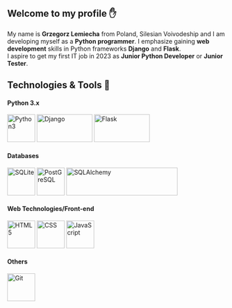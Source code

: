 

## Welcome to my profile :raised_hand:
  
My name is **Grzegorz Lemiecha** from Poland, Silesian Voivodeship and I am developing myself as a **Python programmer**. I emphasize gaining **web development**
skills in Python frameworks **Django** and **Flask**.  
I aspire to get my first IT job in 2023 as **Junior Python Developer** or **Junior Tester**.


## Technologies & Tools :wrench:

#### Python 3.x
<div id="backend">
  <img src="https://cdn-icons-png.flaticon.com/512/5968/5968350.png" alt="Python3" width="64" height="64"/>
  <img src="https://automationpanda.files.wordpress.com/2017/09/django-logo-negative.png" alt="Django" width="128" height="64"/>
  <img src="https://miro.medium.com/max/1079/1*nvtdCw77Al6LgV8wt_ma6Q.png" alt="Flask" width="128" height="64"/>
</div>

#### Databases
<div id="databases">
  <img src="https://upload.wikimedia.org/wikipedia/commons/thumb/9/97/Sqlite-square-icon.svg/1200px-Sqlite-square-icon.svg.png" alt="SQLite" width="64" height="64"/>
  <img src="https://upload.wikimedia.org/wikipedia/commons/thumb/2/29/Postgresql_elephant.svg/1200px-Postgresql_elephant.svg.png" alt="PostGreSQL" width="64" height="64"/>
  <img src="https://quintagroup.com/cms/python/images/sqlalchemy-logo.png/@@images/eca35254-a2db-47a8-850b-2678f7f8bc09.png" alt="SQLAlchemy" width="256" height="64"/>
</div>
  
#### Web Technologies/Front-end
<div id="webdev">
  <img src="https://cdn-icons-png.flaticon.com/512/732/732212.png" alt="HTML5" width="64" height="64"/>
  <img src="https://cdn-icons-png.flaticon.com/512/732/732190.png" alt="CSS" width="64" height="64"/>
  <img src="https://cdn-icons-png.flaticon.com/512/5968/5968292.png" alt="JavaScript" width="64" height="64"/>
</div>

#### Others
<div id="others">
  <img src="https://git-scm.com/images/logos/downloads/Git-Icon-1788C.png" alt="Git" width="64" height="64" />
  <!-- <img src="" alt="none" width="64" height="64" /> -->
</div>
